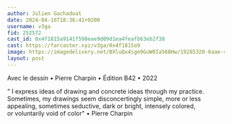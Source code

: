 ```yaml
---
author: Julien Gachadoat
date: 2024-04-16T18:36:41+0200
username: v3ga
fid: 252572
cast_id: 0x4f1815a9141f598eae9d09d1ea4feafb63eb2f38
cast: https://farcaster.xyz/v3ga/0x4f1815a9
image: https://imagedelivery.net/BXluQx4ige9GuW0Ia56BHw/19285320-6aae-4455-3aa4-61ef08a89100/original
layout: post
---
```


Avec le dessin • Pierre Charpin • Édition B42 • 2022

" I express ideas of drawing and concrete ideas through my practice. Sometimes, my drawings seem disconcertingly simple, more or less appealing, sometimes seductive, dark or bright, intensely colored, or voluntarily void of color" • Pierre Charpin

<img src='https://imagedelivery.net/BXluQx4ige9GuW0Ia56BHw/19285320-6aae-4455-3aa4-61ef08a89100/original' alt='' referrerpolicy='no-referrer'/>
<img src='https://imagedelivery.net/BXluQx4ige9GuW0Ia56BHw/146ccfe1-f15a-4297-2b78-4d7dda5a8700/original' alt='' referrerpolicy='no-referrer'/>
